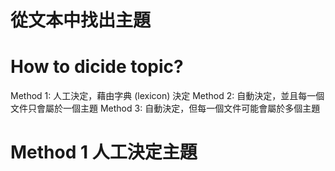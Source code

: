 # 從文本中找出主題
# How to dicide topic?
Method 1: 人工決定，藉由字典 (lexicon) 決定
Method 2: 自動決定，並且每一個文件只會屬於一個主題
Method 3: 自動決定，但每一個文件可能會屬於多個主題

# Method 1 人工決定主題
